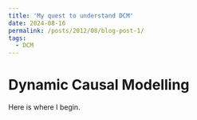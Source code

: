 ```yaml
---
title: 'My quest to understand DCM'
date: 2024-08-16
permalink: /posts/2012/08/blog-post-1/
tags:
  - DCM
---
```


Dynamic Causal Modelling
======
Here is where I begin. 
